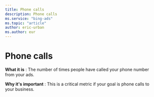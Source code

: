 ```yaml
---
title: Phone calls
description: Phone calls
ms.service: "bing-ads"
ms.topic: "article"
author: eric-urban
ms.author: eur
---
```


# Phone calls

**What it is** : The number of times people have called your phone number from your ads.

**Why it's important** : This is a critical metric if your goal is phone calls to your business.


